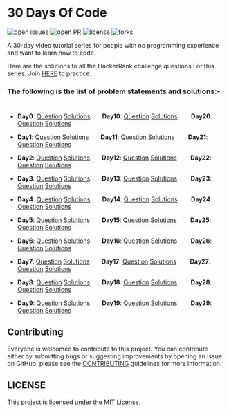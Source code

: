 # 30 Days Of Code

![open issues](https://img.shields.io/github/issues/sagarchoudhary96/30-Days-Of-Code?color=%2319a249) ![open PR](https://img.shields.io/github/issues-pr-closed/sagarchoudhary96/30-days-of-code?color=%23f25f56) ![license](https://img.shields.io/github/license/sagarchoudhary96/30-days-of-code) ![forks](https://img.shields.io/github/forks/sagarchoudhary96/30-days-of-code?style=social)

A 30-day video tutorial series for people with no programming experience and want to learn how to code.

Here are the solutions to all the HackerRank challenge questions For this series. Join [HERE](http://hr.gs/fdeeee) to practice.

### The following is the list of problem statements and solutions:-
#

- **Day0**: [Question](https://www.hackerrank.com/challenges/30-hello-world/problem) [Solutions](https://github.com/sagarchoudhary96/30-Days-Of-Code/tree/master/Day0) &nbsp;&nbsp;&nbsp;&nbsp;&nbsp;&nbsp;**Day10**: [Question](https://www.hackerrank.com/challenges/30-binary-numbers/problem) [Solutions](https://github.com/sagarchoudhary96/30-Days-Of-Code/tree/master/Day10) &nbsp;&nbsp;&nbsp;&nbsp;&nbsp;&nbsp;
**Day20**: [Question](https://www.hackerrank.com/challenges/30-sorting/problem) [Solutions](https://github.com/sagarchoudhary96/30-Days-Of-Code/tree/master/Day20)

- **Day1**: [Question](https://www.hackerrank.com/challenges/30-data-types/problem) [Solutions](https://github.com/sagarchoudhary96/30-Days-Of-Code/tree/master/Day1) &nbsp;&nbsp;&nbsp;&nbsp;&nbsp;&nbsp;**Day11**: [Question](https://www.hackerrank.com/challenges/30-2d-arrays/problem) [Solutions](https://github.com/sagarchoudhary96/30-Days-Of-Code/tree/master/Day11) &nbsp;&nbsp;&nbsp;&nbsp;&nbsp;&nbsp;
**Day21**: [Question](https://www.hackerrank.com/challenges/30-generics/problem) [Solutions](https://github.com/sagarchoudhary96/30-Days-Of-Code/tree/master/Day21)

- **Day2**: [Question](https://www.hackerrank.com/challenges/30-operators/problem) [Solutions](https://github.com/sagarchoudhary96/30-Days-Of-Code/tree/master/Day2) &nbsp;&nbsp;&nbsp;&nbsp;&nbsp;&nbsp;**Day12**: [Question](https://www.hackerrank.com/challenges/30-inheritance/problem) [Solutions](https://github.com/sagarchoudhary96/30-Days-Of-Code/tree/master/Day12) &nbsp;&nbsp;&nbsp;&nbsp;&nbsp;&nbsp;
**Day22**: [Question](https://www.hackerrank.com/challenges/30-binary-search-trees/problem) [Solutions](https://github.com/sagarchoudhary96/30-Days-Of-Code/tree/master/Day22)

- **Day3**: [Question](https://www.hackerrank.com/challenges/30-conditional-statements/problem) [Solutions](https://github.com/sagarchoudhary96/30-Days-Of-Code/tree/master/Day3) &nbsp;&nbsp;&nbsp;&nbsp;&nbsp;&nbsp;**Day13**: [Question](https://www.hackerrank.com/challenges/30-abstract-classes/problem) [Solutions](https://github.com/sagarchoudhary96/30-Days-Of-Code/tree/master/Day13) &nbsp;&nbsp;&nbsp;&nbsp;&nbsp;&nbsp;
**Day23**: [Question](https://www.hackerrank.com/challenges/30-binary-trees/problem) [Solutions](https://github.com/sagarchoudhary96/30-Days-Of-Code/tree/master/Day23)

- **Day4**: [Question](https://www.hackerrank.com/challenges/30-class-vs-instance/problem) [Solutions](https://github.com/sagarchoudhary96/30-Days-Of-Code/tree/master/Day4) &nbsp;&nbsp;&nbsp;&nbsp;&nbsp;&nbsp;**Day14**: [Question](https://www.hackerrank.com/challenges/30-scope/problem) [Solutions](https://github.com/sagarchoudhary96/30-Days-Of-Code/tree/master/Day14) &nbsp;&nbsp;&nbsp;&nbsp;&nbsp;&nbsp;
**Day24**: [Question](https://www.hackerrank.com/challenges/30-linked-list-deletion/problem) [Solutions](https://github.com/sagarchoudhary96/30-Days-Of-Code/tree/master/Day24)

- **Day5**: [Question](https://www.hackerrank.com/challenges/30-loops/problem) [Solutions](https://github.com/sagarchoudhary96/30-Days-Of-Code/tree/master/Day5) &nbsp;&nbsp;&nbsp;&nbsp;&nbsp;&nbsp;**Day15**: [Question](https://www.hackerrank.com/challenges/30-linked-list/problem) [Solutions](https://github.com/sagarchoudhary96/30-Days-Of-Code/tree/master/Day15) &nbsp;&nbsp;&nbsp;&nbsp;&nbsp;&nbsp;
**Day25**: [Question](https://www.hackerrank.com/challenges/30-running-time-and-complexity/problem) [Solutions](https://github.com/sagarchoudhary96/30-Days-Of-Code/tree/master/Day25)

- **Day6**: [Question](https://www.hackerrank.com/challenges/30-review-loop/problem) [Solutions](https://github.com/sagarchoudhary96/30-Days-Of-Code/tree/master/Day6) &nbsp;&nbsp;&nbsp;&nbsp;&nbsp;&nbsp;**Day16**: [Question](https://www.hackerrank.com/challenges/30-exceptions-string-to-integer/problem) [Solutions](https://github.com/sagarchoudhary96/30-Days-Of-Code/tree/master/Day16) &nbsp;&nbsp;&nbsp;&nbsp;&nbsp;&nbsp;
**Day26**: [Question](https://www.hackerrank.com/challenges/30-nested-logic/problem) [Solutions](https://github.com/sagarchoudhary96/30-Days-Of-Code/tree/master/Day26)

- **Day7**: [Question](https://www.hackerrank.com/challenges/30-arrays/problem) [Solutions](https://github.com/sagarchoudhary96/30-Days-Of-Code/tree/master/Day7) &nbsp;&nbsp;&nbsp;&nbsp;&nbsp;&nbsp;**Day17**: [Question](https://www.hackerrank.com/challenges/30-more-exceptions/problem) [Solutions](https://github.com/sagarchoudhary96/30-Days-Of-Code/tree/master/Day17) &nbsp;&nbsp;&nbsp;&nbsp;&nbsp;&nbsp;
**Day27**: [Question](https://www.hackerrank.com/challenges/30-testing/problem) [Solutions](https://github.com/sagarchoudhary96/30-Days-Of-Code/tree/master/Day27)

- **Day8**: [Question](https://www.hackerrank.com/challenges/30-dictionaries-and-maps/problem) [Solutions](https://github.com/sagarchoudhary96/30-Days-Of-Code/tree/master/Day8) &nbsp;&nbsp;&nbsp;&nbsp;&nbsp;&nbsp;**Day18**: [Question](https://www.hackerrank.com/challenges/30-queues-stacks/problem) [Solutions](https://github.com/sagarchoudhary96/30-Days-Of-Code/tree/master/Day18) &nbsp;&nbsp;&nbsp;&nbsp;&nbsp;&nbsp;
**Day28**: [Question](https://www.hackerrank.com/challenges/30-regex-patterns/problem) [Solutions](https://github.com/sagarchoudhary96/30-Days-Of-Code/tree/master/Day28)

- **Day9**: [Question](https://www.hackerrank.com/challenges/30-recursion/problem) [Solutions](https://github.com/sagarchoudhary96/30-Days-Of-Code/tree/master/Day9) &nbsp;&nbsp;&nbsp;&nbsp;&nbsp;&nbsp;**Day19**: [Question](https://www.hackerrank.com/challenges/30-interfaces/problem) [Solutions](https://github.com/sagarchoudhary96/30-Days-Of-Code/tree/master/Day19) &nbsp;&nbsp;&nbsp;&nbsp;&nbsp;&nbsp;
**Day29**: [Question](https://www.hackerrank.com/challenges/30-bitwise-and/problem) [Solutions](https://github.com/sagarchoudhary96/30-Days-Of-Code/tree/master/Day29)

## Contributing

Everyone is welcomed to contribute to this project. You can contribute either by submitting bugs or suggesting improvements by opening an issue on GitHub. please see the [CONTRIBUTING](https://github.com/sagarchoudhary96/30-Days-Of-Code/blob/master/CONTRIBUTING.md) guidelines for more information.

## LICENSE
This project is licensed under the [MIT License](https://github.com/sagarchoudhary96/30-Days-Of-Code/blob/master/LICENSE.md).
